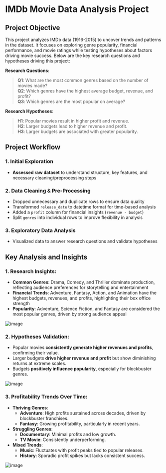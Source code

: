 # IMDb Movie Data Analysis Project

## Project Objective
This project analyzes IMDb data (1916-2015) to uncover trends and patterns in the dataset. It focuses on exploring genre popularity, financial performance, and movie ratings while testing hypotheses about factors driving movie success. Below are the key research questions and hypotheses driving this project:

**Research Questions**:  
> **Q1**: What are the most common genres based on the number of movies made?  
**Q2**: Which genres have the highest average budget, revenue, and profit?  
**Q3**: Which genres are the most popular on average?

**Research Hypotheses**:  
> **H1**: Popular movies result in higher profit and revenue.  
**H2**: Larger budgets lead to higher revenue and profit.  
**H3**: Larger budgets are associated with greater popularity.

## Project Workflow

### **1. Initial Exploration**  
- **Assessed raw dataset** to understand structure, key features, and necessary cleaning/preprocessing steps 

### **2. Data Cleaning & Pre-Processing**  
- Dropped unnecessary and duplicate rows to ensure data quality 
- Transformed `release_date` to datetime format for time-based analysis
- Added a `profit` column for financial insights (`revenue - budget`)
- Split `genres` into individual rows to improve flexibility in analysis

### **3. Exploratory Data Analysis**  
- Visualized data to answer research questions and validate hypotheses
  
## Key Analysis and Insights

### 1. **Research Insights**:
  - **Common Genres**: Drama, Comedy, and Thriller dominate production, reflecting audience preferences for storytelling and entertainment
  - **Financial Trends**: Adventure, Fantasy, Action, and Animation have the highest budgets, revenues, and profits, highlighting their box office strength
  - **Popularity**: Adventure, Science Fiction, and Fantasy are considered the most popular genres, driven by strong audience appeal

![image](https://github.com/user-attachments/assets/405c2e6b-59be-4c4b-a055-45436a09b676)


### 2. **Hypotheses Validation**:
- Popular movies **consistently generate higher revenues and profits**, confirming their value.  
- Larger budgets **drive higher revenue and profit** but show diminishing returns at extreme scales.  
- Budgets **positively influence popularity**, especially for blockbuster genres.

![image](https://github.com/user-attachments/assets/5f88365c-e169-4b2e-825d-ef6994902a6e)

### 3. **Profitability Trends Over Time**:
- **Thriving Genres**:  
   - **Adventure**: High profits sustained across decades, driven by blockbuster franchises.  
   - **Fantasy**: Growing profitability, particularly in recent years.  
- **Struggling Genres**:  
   - **Documentary**: Minimal profits and low growth.  
   - **TV Movie**: Consistently underperforming.
- **Mixed Trends**:  
   - **Music**: Fluctuates with profit peaks tied to popular releases.  
   - **History**: Sporadic profit spikes but lacks consistent success.
 
![image](https://github.com/user-attachments/assets/4d7fcc8e-4a1e-4188-99ec-ceee6210b773)

